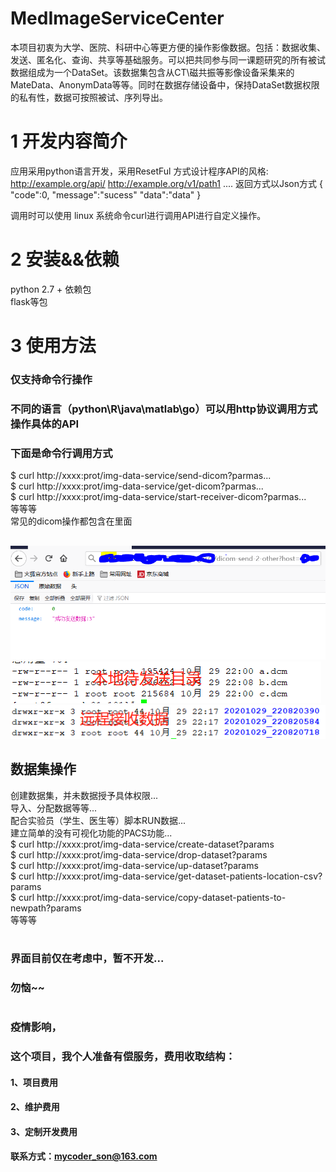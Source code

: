 # MedImageServiceCenter
本项目初衷为大学、医院、科研中心等更方便的操作影像数据。包括：数据收集、发送、匿名化、查询、共享等基础服务。可以把共同参与同一课题研究的所有被试数据组成为一个DataSet。该数据集包含从CT\磁共振等影像设备采集来的MateData、AnonymData等等。同时在数据存储设备中，保持DataSet数据权限的私有性，数据可按照被试、序列导出。
# 1 开发内容简介
应用采用python语言开发，采用ResetFul 方式设计程序API的风格:
http://example.org/api/
http://example.org/v1/path1
....
返回方式以Json方式
{
"code":0,
"message":"sucess"
"data":"data"
}

调用时可以使用
linux 系统命令curl进行调用API进行自定义操作。

# 2 安装&&依赖
python 2.7 +
依赖包  
flask等包  
# 3 使用方法
### 仅支持命令行操作
### 不同的语言（python\R\java\matlab\go）可以用http协议调用方式操作具体的API
### 下面是命令行调用方式  
$ curl  http://xxxx:prot/img-data-service/send-dicom?parmas...  
$ curl  http://xxxx:prot/img-data-service/get-dicom?parmas...  
$ curl  http://xxxx:prot/img-data-service/start-receiver-dicom?parmas...  
等等等   
常见的dicom操作都包含在里面
##
![image](https://github.com/codeson007/MedImageServiceCenter/blob/main/public/image/send.PNG)  
![image](https://github.com/codeson007/MedImageServiceCenter/blob/main/public/image/pre-send.png)  
![image](https://github.com/codeson007/MedImageServiceCenter/blob/main/public/image/pos-send.png)  
  
  
## 数据集操作
创建数据集，并未数据授予具体权限...   
导入、分配数据等等...  
配合实验员（学生、医生等）脚本RUN数据...  
建立简单的没有可视化功能的PACS功能...  
$ curl  http://xxxx:prot/img-data-service/create-dataset?params  
$ curl  http://xxxx:prot/img-data-service/drop-dataset?params  
$ curl  http://xxxx:prot/img-data-service/up-dataset?params  
$ curl  http://xxxx:prot/img-data-service/get-dataset-patients-location-csv?params  
$ curl  http://xxxx:prot/img-data-service/copy-dataset-patients-to-newpath?params   
等等等  


# 


### 界面目前仅在考虑中，暂不开发...
### 勿恼~~
###
###
#
### 疫情影响，
### 这个项目，我个人准备有偿服务，费用收取结构：
#### 1、项目费用
#### 2、维护费用
#### 3、定制开发费用
#### 联系方式：mycoder_son@163.com

